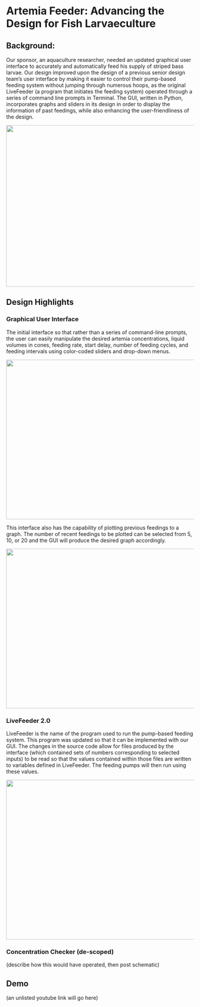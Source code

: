 # Artemia Feeder: Advancing the Design for Fish Larvaeculture

## Background:
Our sponsor, an aquaculture researcher, needed an updated graphical user interface to accurately and automatically feed his supply of striped bass larvae. Our design improved upon the design of a previous senior design team’s user interface by making it easier to control their pump-based feeding system without jumping through numerous hoops, as the original LiveFeeder (a program that initiates the feeding system) operated through a series of command line prompts in Terminal. The GUI, written in Python, incorporates graphs and sliders in its design in order to display the information of past feedings, while also enhancing the user-friendliness of the design.


<p align="center">
  <img src="https://i.imgur.com/8LKCdiW.png" width="579" height="434" />
</p>


## Design Highlights

### Graphical User Interface

The initial interface so that rather than a series of command-line prompts, the user can easily manipulate the desired artemia concentrations, liquid volumes in cones, feeding rate, start delay, number of feeding cycles, and feeding intervals using color-coded sliders and drop-down menus. 


<p align="center">
  <img src="https://i.imgur.com/fiPbvkh.png" width="806" height="429" />
</p>


This interface also has the capability of plotting previous feedings to a graph. The number of recent feedings to be plotted can be selected from 5, 10, or 20 and the GUI will produce the desired graph accordingly.


<p align="center">
  <img src="https://i.imgur.com/AvhhBdF.png" width="806" height="429" />
</p>


### LiveFeeder 2.0

LiveFeeder is the name of the program used to run the pump-based feeding system. This program was updated so that it can be implemented with our GUI. The changes in the source code allow for files produced by the interface (which contained sets of numbers corresponding to selected inputs) to be read so that the values contained within those files are written to variables defined in LiveFeeder. The feeding pumps will then run using these values.

<p align="center">
  <img src="https://i.imgur.com/P3nnH30.png" width="806" height="429" />
</p>


### Concentration Checker (de-scoped)

(describe how this would have operated, then post schematic)


## Demo

(an unlisted youtube link will go here)


